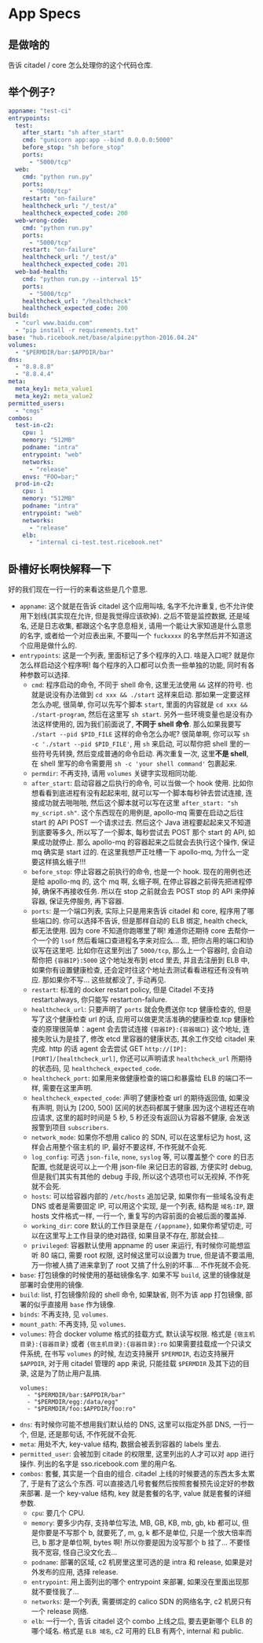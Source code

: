 App Specs
=========

## 是做啥的

告诉 citadel / core 怎么处理你的这个代码仓库.

## 举个例子?

```yaml
appname: "test-ci"
entrypoints:
  test:
    after_start: "sh after_start"
    cmd: "gunicorn app:app --bind 0.0.0.0:5000"
    before_stop: "sh before_stop"
    ports:
      - "5000/tcp"
  web:
    cmd: "python run.py"
    ports:
      - "5000/tcp"
    restart: "on-failure"
    healthcheck_url: "/_test/a"
    healthcheck_expected_code: 200
  web-wrong-code:
    cmd: "python run.py"
    ports:
      - "5000/tcp"
    restart: "on-failure"
    healthcheck_url: "/_test/a"
    healthcheck_expected_code: 201
  web-bad-health:
    cmd: "python run.py --interval 15"
    ports:
      - "5000/tcp"
    healthcheck_url: "/healthcheck"
    healthcheck_expected_code: 200
build:
  - "curl www.baidu.com"
  - "pip install -r requirements.txt"
base: "hub.ricebook.net/base/alpine:python-2016.04.24"
volumes:
  - "$PERMDIR/bar:$APPDIR/bar"
dns:
  - "8.8.8.8"
  - "8.8.4.4"
meta:
  meta_key1: meta_value1
  meta_key2: meta_value2
permitted_users:
  - "cmgs"
combos:
  test-in-c2:
    cpu: 1
    memory: "512MB"
    podname: "intra"
    entrypoint: "web"
    networks:
      - "release"
    envs: "FOO=bar;"
  prod-in-c2:
    cpu: 1
    memory: "512MB"
    podname: "intra"
    entrypoint: "web"
    networks:
      - "release"
    elb:
      - "internal ci-test.test.ricebook.net"
```

## 卧槽好长啊快解释一下
好的我们现在一行一行的来看这些是几个意思.

* `appname`: 这个就是在告诉 citadel 这个应用叫啥, 名字不允许重复, 也不允许使用下划线(其实现在允许, 但是我觉得应该砍掉). 之后不管是监控数据, 还是域名, 还是日志收集, 都跟这个名字息息相关, 请用一个能让大家知道是什么意思的名字, 或者给一个对应表出来, 不要叫一个 `fuckxxxx` 的名字然后并不知道这个应用是做什么的.
* `entrypoints`: 这是一个列表, 里面标记了多个程序的入口. 啥是入口呢? 就是你怎么样启动这个程序啊! 每个程序的入口都可以负责一些单独的功能, 同时有各种参数可以选择.
	* `cmd`: 程序启动的命令, 不同于 shell 命令, 这里无法使用 `&&` 这样的符号. 也就是说没有办法做到 `cd xxx && ./start` 这样来启动. 那如果一定要这样怎么办呢, 很简单, 你可以先写个脚本 `start`, 里面的内容就是 `cd xxx && ./start-program`, 然后在这里写 `sh start`. 另外一些环境变量也是没有办法这样使用的, 因为我们前面说了, **不同于 shell 命令**. 那么如果我要写 `./start --pid $PID_FILE` 这样的命令怎么办呢? 很简单啊, 你可以写 `sh -c './start --pid $PID_FILE'`, 用 `sh` 来启动, 可以帮你把 shell 里的一些符号先转换, 然后变成普通的命令启动. 再次重复一次, 这里**不是 shell**, 在 shell 里写的命令需要用 `sh -c 'your shell command'` 包裹起来.
	* `permdir`: 不再支持, 请用 `volumes` 关键字实现相同功能.
	* `after_start`: 启动容器之后执行的命令, 可以当做一个 hook 使用. 比如你想看看到底进程有没有起起来啦, 就可以写一个脚本每秒钟去尝试连接, 连接成功就去啪啪啪, 然后这个脚本就可以写在这里 `after_start: "sh my_script.sh"`. 这个东西现在的用例是, apollo-mq 需要在启动之后往 start 的 API POST 一个请求过去. 然后这个 Java 进程要起起来又不知道到底要等多久, 所以写了一个脚本, 每秒尝试去 POST 那个 start 的 API, 如果成功就停止. 那么 apollo-mq 的容器起来之后就会去执行这个操作, 保证 mq 确实是 start 过的. 在这里我想严正吐槽一下 apollo-mq, 为什么一定要这样搞幺蛾子!!!
	* `before_stop`: 停止容器之前执行的命令, 也是一个 hook. 现在的用例也还是给 apollo-mq 的, 这个 mq 啊, 幺蛾子啊, 在停止容器之前得先把进程停掉, 确保不再接收任务. 所以在 stop 之前就会去 POST stop 的 API 来停掉容器, 保证先停服务, 再下容器.
	* `ports`: 是一个端口列表, 实际上只是用来告诉 citadel 和 core, 程序用了哪些端口的. 你可以选择不告诉, 但是那样自动的 ELB 绑定, health check, 都无法使用. 因为 core 不知道你跑哪里了啊! 难道你还期待 core 去帮你一个一个的 `lsof` 然后看端口查进程名字来对应么... 乖, 把你占用的端口和协议写在这里吧. 比如你在这里列出了 `5000/tcp`, 那么上一个容器时, 会自动帮你把 `{容器IP}:5000` 这个地址发布到 etcd 里去, 并且去注册到 ELB 中, 如果你有设置健康检查, 还会定时往这个地址去测试看看进程还有没有响应. 那如果你不写... 这些就都没了, 手动再见.
	* `restart`: 标准的 docker restart policy, 但是 Citadel 不支持 restart:always, 你只能写 restart:on-failure.
	* `healthcheck_url`: 只要声明了 `ports` 就会免费送你 tcp 健康检查的, 但是写了这个健康检查 url 的话, 应用可以做更灵活准确的健康检查.tcp 健康检查的原理很简单：agent 会去尝试连接 `{容器IP}:{容器端口}` 这个地址, 连接失败认为是挂了, 修改 etcd 里容器的健康状态, 其余工作交给 citadel 来完成. http 的话 agent 会去尝试 GET `http://[IP]:[PORT]/[healthcheck_url]`, 你还可以声明请求 `healthcheck_url` 所期待的状态码, 见 `healthcheck_expected_code`.
	* `healthcheck_port`: 如果用来做健康检查的端口和暴露给 ELB 的端口不一样, 需要在这里声明.
	* `healthcheck_expected_code`: 声明了健康检查 url 的期待返回值, 如果没有声明, 则认为 [200, 500) 区间的状态码都属于健康.因为这个进程还在响应请求, 这里的超时时间是 5 秒, 5 秒还没有返回认为容器不健康, 会发送报警到项目 `subscribers`.
	* `network_mode`: 如果你不想用 calico 的 SDN, 可以在这里标记为 host, 这样会占用整个宿主机的 IP, 最好不要这样, 不作死就不会死.
	* `log_config`: 可选 `json-file`, `none`, `syslog` 等, 可以覆盖整个 core 的日志配置, 也就是说可以上一个用 json-file 来记日志的容器, 方便实时 debug, 但是我们其实有其他的 debug 手段, 所以这个选项也可以无视掉, 不作死就不会死.
	* `hosts`: 可以给容器内部的 `/etc/hosts` 追加记录, 如果你有一些域名没有走 DNS 或者是需要固定 IP, 可以用这个实现, 是一个列表, 结构是 `域名:IP`, 跟 hosts 文件格式一样, 一行一个, 重复写的内容前面的会被后面的覆盖掉.
	* `working_dir`: core 默认的工作目录是在 `/{appname}`, 如果你希望切走, 可以在这里写上工作目录的绝对路径, 如果目录不存在, 那就会挂...
	* `privileged`: 容器默认使用 appname 的 user 来运行, 有时候你可能想监听 80 端口, 需要 root 权限, 这时候这里可以设置为 true, 但是请不要滥用, 万一你被人搞了进来拿到了 root 又搞了什么别的坏事... 不作死就不会死.
* `base`: 打包镜像的时候使用的基础镜像名字. 如果不写 `build`, 这里的镜像就是部署时会使用的镜像.
* `build`: list, 打包镜像阶段的 shell 命令, 如果缺省, 则不为该 app 打包镜像, 部署的似乎直接用 `base` 作为镜像.
* `binds`: 不再支持, 见 `volumes`.
* `mount_path`: 不再支持, 见 `volumes`.
* `volumes`: 符合 docker volume 格式的挂载方式, 默认读写权限. 格式是 `{宿主机目录}:{容器目录}` 或者 `{宿主机目录}:{容器目录}:ro` 如果需要挂载成一个只读文件系统, 在书写 `volumes` 的时候, 左边支持展开 `$PERMDIR`, 右边支持展开 `$APPDIR`, 对于用 citadel 管理的 app 来说, 只能挂载 `$PERMDIR` 及其下边的目录, 这是为了防止用户乱搞.
	```
	volumes:
	  - "$PERMDIR/bar:$APPDIR/bar"
	  - "$PERMDIR/egg:/data/egg"
	  - "$PERMDIR/foo:$APPDIR/foo:ro"
	```
* `dns`: 有时候你可能不想用我们默认给的 DNS, 这里可以指定外部 DNS, 一行一个, 但是, 还是那句话, 不作死就不会死.
* `meta`: 用处不大, key-value 结构, 数据会被丢到容器的 labels 里去.
* `permitted_user`: 会被加到 citade 的权限里, 这里列出的人才可以对 app 进行操作. 列出的名字是 sso.ricebook.com 里的用户名.
* `combos`: 套餐, 其实是一个自由的组合. citadel 上线的时候要选的东西太多太累了, 于是有了这么个东西. 可以直接选几号套餐然后按照套餐预先设定好的参数来部署. 是一个 key-value 结构, key 就是套餐的名字, value 就是套餐的详细参数.
	* `cpu`: 要几个 CPU.
	* `memory`: 要多少内存, 支持单位写法, MB, GB, KB, mb, gb, kb 都可以, 但是你要是不写那个 b, 就要死了, m, g, k 都不是单位, 只是一个放大倍率而已, b 那才是单位啊, bytes 啊! 所以你要是因为没写那个 b 挂了... 不要怪我不宽容, 怪自己没文化去...
	* `podname`: 部署的区域, c2 机房里这里可选的是 intra 和 release, 如果是对外发布的应用, 选择 release.
	* `entrypoint`: 用上面列出的哪个 entrypoint 来部署, 如果没在里面出现那就不要怪我了...
	* `networks`: 是一个列表, 需要绑定的 calico SDN 的网络名字, c2 机房只有一个 release 网络.
	* `elb`: 一行一个, 告诉 citadel 这个 combo 上线之后, 要去更新哪个 ELB 的哪个域名. 格式是 `ELB 域名`, c2 可用的 ELB 有两个, internal 和 public.
